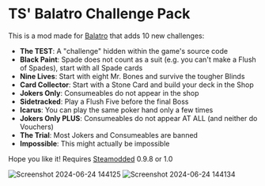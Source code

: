 # TS' Balatro Challenge Pack
This is a mod made for [Balatro](https://www.playbalatro.com/) that adds 10 new challenges:
- **The TEST**: A "challenge" hidden within the game's source code
- **Black Paint**: Spade does not count as a suit (e.g. you can't make a Flush of Spades), start with all Spade cards
- **Nine Lives**: Start with eight Mr. Bones and survive the tougher Blinds
- **Card Collector**: Start with a Stone Card and build your deck in the Shop
- **Jokers Only**: Consumeables do not appear in the shop
- **Sidetracked**: Play a Flush Five before the final Boss
- **Icarus**: You can play the same poker hand only a few times
- **Jokers Only PLUS**: Consumeables do not appear AT ALL (and neither do Vouchers)
- **The Trial**: Most Jokers and Consumeables are banned
- **Impossible**: This might actually be impossible

Hope you like it! Requires [Steamodded](https://github.com/Steamopollys/Steamodded) 0.9.8 or 1.0

![Screenshot 2024-06-24 144125](https://github.com/TamerSoup625/balatro-challenge-pack/assets/107559799/674c9962-8274-49c4-abb0-da533886b5b7)
![Screenshot 2024-06-24 144134](https://github.com/TamerSoup625/balatro-challenge-pack/assets/107559799/3739b0a4-0fba-41ca-a8e6-175447808b3f)
